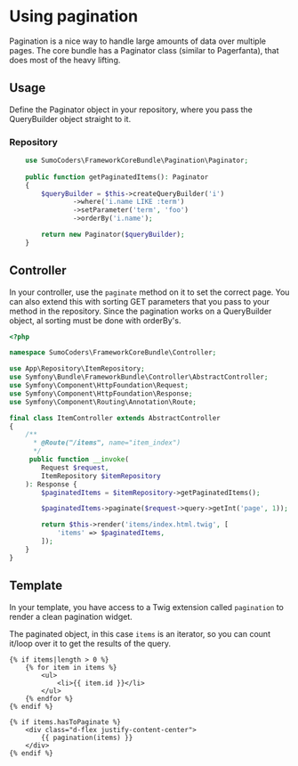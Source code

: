 # Using pagination

Pagination is a nice way to handle large amounts of data over multiple pages. The core bundle has a Paginator class (similar to Pagerfanta), that does most of the heavy lifting.

## Usage
Define the Paginator object in your repository, where you pass the QueryBuilder object straight to it.
### Repository

```php
    use SumoCoders\FrameworkCoreBundle\Pagination\Paginator;
    
    public function getPaginatedItems(): Paginator
    {
        $queryBuilder = $this->createQueryBuilder('i')
                ->where('i.name LIKE :term')
                ->setParameter('term', 'foo')
                ->orderBy('i.name');

        return new Paginator($queryBuilder);
    }
```
## Controller

In your controller, use the `paginate` method on it to set the correct page. You can also extend this with sorting GET parameters that you pass to your method in the repository. Since the pagination works on a QueryBuilder object, al sorting must be done with orderBy's.

```php
<?php

namespace SumoCoders\FrameworkCoreBundle\Controller;

use App\Repository\ItemRepository;
use Symfony\Bundle\FrameworkBundle\Controller\AbstractController;
use Symfony\Component\HttpFoundation\Request;
use Symfony\Component\HttpFoundation\Response;
use Symfony\Component\Routing\Annotation\Route;

final class ItemController extends AbstractController
{
    /**
      * @Route("/items", name="item_index")
      */
     public function __invoke(
        Request $request,
        ItemRepository $itemRepository
    ): Response {
        $paginatedItems = $itemRepository->getPaginatedItems();

        $paginatedItems->paginate($request->query->getInt('page', 1));

        return $this->render('items/index.html.twig', [
            'items' => $paginatedItems,
        ]);
    }
}
```

## Template

In your template, you have access to a Twig extension called `pagination` to render a clean pagination widget.

The paginated object, in this case `items` is an iterator, so you can count it/loop over it to get the results of the query.

```twig
{% if items|length > 0 %}
    {% for item in items %}
        <ul>
            <li>{{ item.id }}</li>
        </ul>
    {% endfor %}
{% endif %}

{% if items.hasToPaginate %}
    <div class="d-flex justify-content-center">
        {{ pagination(items) }}
    </div>
{% endif %}
```
